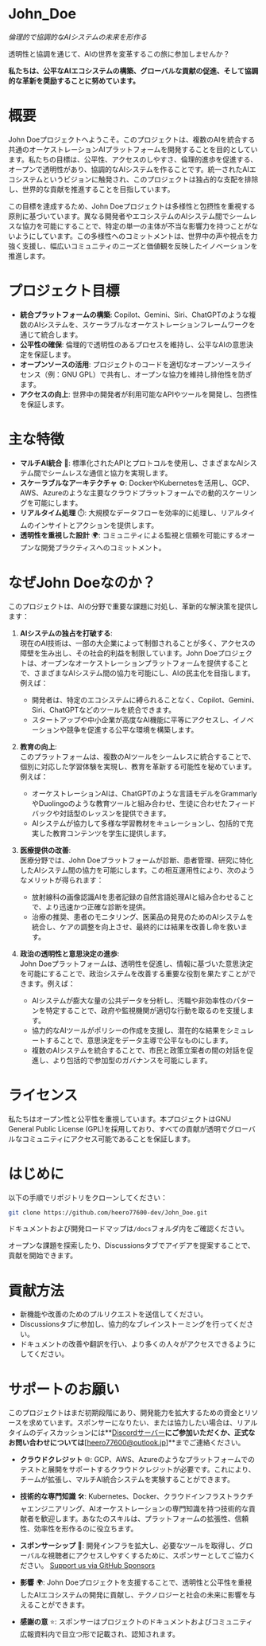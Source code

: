 # John_Doe
*倫理的で協調的なAIシステムの未来を形作る*

透明性と協調を通じて、AIの世界を変革するこの旅に参加しませんか？

**私たちは、公平なAIエコシステムの構築、グローバルな貢献の促進、そして協調的な革新を奨励することに努めています。**



# **概要**
John Doeプロジェクトへようこそ。このプロジェクトは、複数のAIを統合する共通のオーケストレーションAIプラットフォームを開発することを目的としています。私たちの目標は、公平性、アクセスのしやすさ、倫理的進歩を促進する、オープンで透明性があり、協調的なAIシステムを作ることです。統一されたAIエコシステムというビジョンに触発され、このプロジェクトは独占的な支配を排除し、世界的な貢献を推進することを目指しています。

この目標を達成するため、John Doeプロジェクトは多様性と包摂性を重視する原則に基づいています。異なる開発者やエコシステムのAIシステム間でシームレスな協力を可能にすることで、特定の単一の主体が不当な影響力を持つことがないようにしています。この多様性へのコミットメントは、世界中の声や視点を力強く支援し、幅広いコミュニティのニーズと価値観を反映したイノベーションを推進します。


# プロジェクト目標
- **統合プラットフォームの構築**: Copilot、Gemini、Siri、ChatGPTのような複数のAIシステムを、スケーラブルなオーケストレーションフレームワークを通じて統合します。
- **公平性の確保**: 倫理的で透明性のあるプロセスを維持し、公平なAIの意思決定を保証します。
- **オープンソースの活用**: プロジェクトのコードを適切なオープンソースライセンス（例：GNU GPL）で共有し、オープンな協力を維持し排他性を防ぎます。
- **アクセスの向上**: 世界中の開発者が利用可能なAPIやツールを開発し、包摂性を保証します。


# 主な特徴
- **マルチAI統合** 🤖: 標準化されたAPIとプロトコルを使用し、さまざまなAIシステム間でシームレスな通信と協力を実現します。
- **スケーラブルなアーキテクチャ** ⚙️: DockerやKubernetesを活用し、GCP、AWS、Azureのような主要なクラウドプラットフォームでの動的スケーリングを可能にします。
- **リアルタイム処理** ⏱️: 大規模なデータフローを効率的に処理し、リアルタイムのインサイトとアクションを提供します。
- **透明性を重視した設計** 🌍: コミュニティによる監視と信頼を可能にするオープンな開発プラクティスへのコミットメント。


# **なぜJohn Doeなのか？**
このプロジェクトは、AIの分野で重要な課題に対処し、革新的な解決策を提供します：

1. **AIシステムの独占を打破する**:  
   現在のAI技術は、一部の大企業によって制御されることが多く、アクセスの障壁を生み出し、その社会的利益を制限しています。John Doeプロジェクトは、オープンなオーケストレーションプラットフォームを提供することで、さまざまなAIシステム間の協力を可能にし、AIの民主化を目指します。例えば：
   - 開発者は、特定のエコシステムに縛られることなく、Copilot、Gemini、Siri、ChatGPTなどのツールを統合できます。
   - スタートアップや中小企業が高度なAI機能に平等にアクセスし、イノベーションや競争を促進する公平な環境を構築します。

2. **教育の向上**:  
   このプラットフォームは、複数のAIツールをシームレスに統合することで、個別に対応した学習体験を実現し、教育を革新する可能性を秘めています。例えば：
   - オーケストレーションAIは、ChatGPTのような言語モデルをGrammarlyやDuolingoのような教育ツールと組み合わせ、生徒に合わせたフィードバックや対話型のレッスンを提供できます。
   - AIシステムが協力して多様な学習教材をキュレーションし、包括的で充実した教育コンテンツを学生に提供します。

3. **医療提供の改善**:  
   医療分野では、John Doeプラットフォームが診断、患者管理、研究に特化したAIシステム間の協力を可能にします。この相互運用性により、次のようなメリットが得られます：
   - 放射線科の画像認識AIを患者記録の自然言語処理AIと組み合わせることで、より迅速かつ正確な診断を提供。
   - 治療の推奨、患者のモニタリング、医薬品の発見のためのAIシステムを統合し、ケアの調整を向上させ、最終的には結果を改善し命を救います。

4. **政治の透明性と意思決定の進歩**:  
   John Doeプラットフォームは、透明性を促進し、情報に基づいた意思決定を可能にすることで、政治システムを改善する重要な役割を果たすことができます。例えば：
   - AIシステムが膨大な量の公共データを分析し、汚職や非効率性のパターンを特定することで、政府や監視機関が適切な行動を取るのを支援します。
   - 協力的なAIツールがポリシーの作成を支援し、潜在的な結果をシミュレートすることで、意思決定をデータ主導で公平なものにします。
   - 複数のAIシステムを統合することで、市民と政策立案者の間の対話を促進し、より包括的で参加型のガバナンスを可能にします。


# ライセンス
私たちはオープン性と公平性を重視しています。本プロジェクトはGNU General Public License (GPL)を採用しており、すべての貢献が透明でグローバルなコミュニティにアクセス可能であることを保証します。

# はじめに
以下の手順でリポジトリをクローンしてください：

```bash
git clone https://github.com/heero77600-dev/John_Doe.git
```
ドキュメントおよび開発ロードマップは`/docs`フォルダ内をご確認ください。

オープンな課題を探索したり、Discussionsタブでアイデアを提案することで、貢献を開始できます。

# 貢献方法
- 新機能や改善のためのプルリクエストを送信してください。
- Discussionsタブに参加し、協力的なブレインストーミングを行ってください。
- ドキュメントの改善や翻訳を行い、より多くの人々がアクセスできるようにしてください。

# サポートのお願い
このプロジェクトはまだ初期段階にあり、開発能力を拡大するための資金とリソースを求めています。スポンサーになりたい、または協力したい場合は、リアルタイムのディスカッションには**[Discordサーバー](https://discord.gg/gX96CSbNz6)**にご参加いただくか、正式なお問い合わせについては**[heero77600@outlook.jp]**までご連絡ください。

- **クラウドクレジット** 🌐: GCP、AWS、Azureのようなプラットフォームでのテストと展開をサポートするクラウドクレジットが必要です。これにより、チームが拡張し、マルチAI統合システムを実験することができます。

- **技術的な専門知識** 🛠️: Kubernetes、Docker、クラウドインフラストラクチャエンジニアリング、AIオーケストレーションの専門知識を持つ技術的な貢献者を歓迎します。あなたのスキルは、プラットフォームの拡張性、信頼性、効率性を形作るのに役立ちます。

- **スポンサーシップ** 🤝: 開発インフラを拡大し、必要なツールを取得し、グローバルな視聴者にアクセスしやすくするために、スポンサーとしてご協力ください。
[Support us via GitHub Sponsors](https://github.com/sponsors/)

- **影響** 🌍: John Doeプロジェクトを支援することで、透明性と公平性を重視したAIエコシステムの開発に貢献し、テクノロジーと社会の未来に影響を与えることができます。

- **感謝の意** ⭐: スポンサーはプロジェクトのドキュメントおよびコミュニティ広報資料内で目立つ形で記載され、認知されます。


